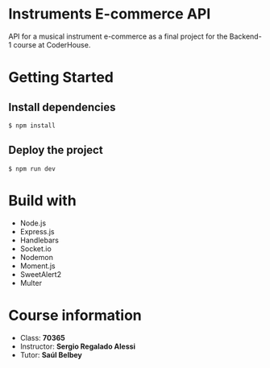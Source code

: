 # Instruments E-commerce API
API for a musical instrument e-commerce as a final project for the Backend-1 course at CoderHouse.

# Getting Started

## Install dependencies

```
$ npm install
```

## Deploy the project

```
$ npm run dev
```

# Build with

- Node.js
- Express.js
- Handlebars
- Socket.io
- Nodemon
- Moment.js
- SweetAlert2
- Multer

# Course information
- Class: **70365**
- Instructor: **Sergio Regalado Alessi**
- Tutor: **Saúl Belbey**

